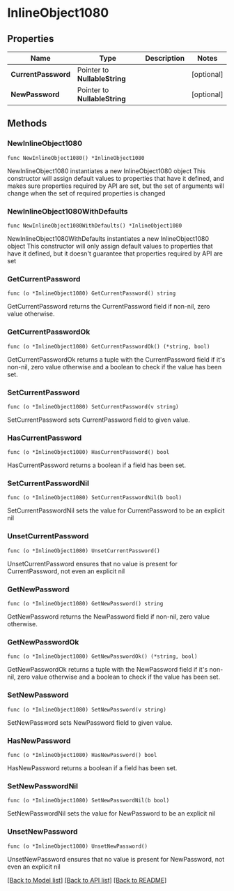 # InlineObject1080

## Properties

Name | Type | Description | Notes
------------ | ------------- | ------------- | -------------
**CurrentPassword** | Pointer to **NullableString** |  | [optional] 
**NewPassword** | Pointer to **NullableString** |  | [optional] 

## Methods

### NewInlineObject1080

`func NewInlineObject1080() *InlineObject1080`

NewInlineObject1080 instantiates a new InlineObject1080 object
This constructor will assign default values to properties that have it defined,
and makes sure properties required by API are set, but the set of arguments
will change when the set of required properties is changed

### NewInlineObject1080WithDefaults

`func NewInlineObject1080WithDefaults() *InlineObject1080`

NewInlineObject1080WithDefaults instantiates a new InlineObject1080 object
This constructor will only assign default values to properties that have it defined,
but it doesn't guarantee that properties required by API are set

### GetCurrentPassword

`func (o *InlineObject1080) GetCurrentPassword() string`

GetCurrentPassword returns the CurrentPassword field if non-nil, zero value otherwise.

### GetCurrentPasswordOk

`func (o *InlineObject1080) GetCurrentPasswordOk() (*string, bool)`

GetCurrentPasswordOk returns a tuple with the CurrentPassword field if it's non-nil, zero value otherwise
and a boolean to check if the value has been set.

### SetCurrentPassword

`func (o *InlineObject1080) SetCurrentPassword(v string)`

SetCurrentPassword sets CurrentPassword field to given value.

### HasCurrentPassword

`func (o *InlineObject1080) HasCurrentPassword() bool`

HasCurrentPassword returns a boolean if a field has been set.

### SetCurrentPasswordNil

`func (o *InlineObject1080) SetCurrentPasswordNil(b bool)`

 SetCurrentPasswordNil sets the value for CurrentPassword to be an explicit nil

### UnsetCurrentPassword
`func (o *InlineObject1080) UnsetCurrentPassword()`

UnsetCurrentPassword ensures that no value is present for CurrentPassword, not even an explicit nil
### GetNewPassword

`func (o *InlineObject1080) GetNewPassword() string`

GetNewPassword returns the NewPassword field if non-nil, zero value otherwise.

### GetNewPasswordOk

`func (o *InlineObject1080) GetNewPasswordOk() (*string, bool)`

GetNewPasswordOk returns a tuple with the NewPassword field if it's non-nil, zero value otherwise
and a boolean to check if the value has been set.

### SetNewPassword

`func (o *InlineObject1080) SetNewPassword(v string)`

SetNewPassword sets NewPassword field to given value.

### HasNewPassword

`func (o *InlineObject1080) HasNewPassword() bool`

HasNewPassword returns a boolean if a field has been set.

### SetNewPasswordNil

`func (o *InlineObject1080) SetNewPasswordNil(b bool)`

 SetNewPasswordNil sets the value for NewPassword to be an explicit nil

### UnsetNewPassword
`func (o *InlineObject1080) UnsetNewPassword()`

UnsetNewPassword ensures that no value is present for NewPassword, not even an explicit nil

[[Back to Model list]](../README.md#documentation-for-models) [[Back to API list]](../README.md#documentation-for-api-endpoints) [[Back to README]](../README.md)


